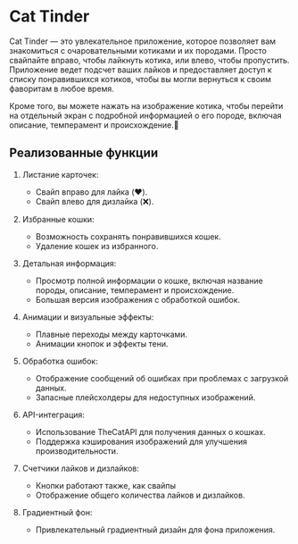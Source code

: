 # Cat Tinder

Cat Tinder — это увлекательное приложение, которое позволяет вам знакомиться с очаровательными котиками и их породами. Просто свайпайте вправо, чтобы лайкнуть котика, или влево, чтобы пропустить. Приложение ведет подсчет ваших лайков и предоставляет доступ к списку понравившихся котиков, чтобы вы могли вернуться к своим фаворитам в любое время.

Кроме того, вы можете нажать на изображение котика, чтобы перейти на отдельный экран с подробной информацией о его породе, включая описание, темперамент и происхождение.🐾

Реализованные функции
-----

1. Листание карточек:
   - Свайп вправо для лайка (❤️).
   - Свайп влево для дизлайка (❌).

2. Избранные кошки:
   - Возможность сохранять понравившихся кошек.
   - Удаление кошек из избранного.

3. Детальная информация:
   - Просмотр полной информации о кошке, включая название породы, описание, темперамент и происхождение.
   - Большая версия изображения с обработкой ошибок.

4. Анимации и визуальные эффекты:
   - Плавные переходы между карточками.
   - Анимации кнопок и эффекты тени.

5. Обработка ошибок:
   - Отображение сообщений об ошибках при проблемах с загрузкой данных.
   - Запасные плейсхолдеры для недоступных изображений.

6. API-интеграция:
   - Использование TheCatAPI для получения данных о кошках.
   - Поддержка кэширования изображений для улучшения производительности.

7. Счетчики лайков и дизлайков:
   - Кнопки работают также, как свайпы
   - Отображение общего количества лайков и дизлайков.

8. Градиентный фон:
   - Привлекательный градиентный дизайн для фона приложения.
